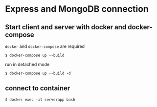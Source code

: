 # Express and MongoDB connection

## Start client and server with docker and docker-compose

`docker` and `docker-compose` are required

`$ docker-compose up --build`

run in detached mode

`$ docker-compose up --build -d`

## connect to container

`$ docker exec -it serverapp bash`
